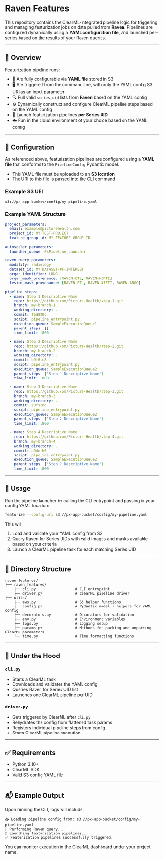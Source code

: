 # Raven Features
This repository contains the ClearML-integrated pipeline logic for triggering and managing featurization jobs on data 
pulled from **Raven**. Pipelines are configured dynamically using a **YAML configuration file**, and launched 
per-series based on the results of your Raven queries.

---

## 🚀 Overview
Featurization pipeline runs:

* 🧩 Are fully configurable via **YAML file** stored in S3
* 🖥️ Are triggered from the command line, with only the YAML config S3 URI as an input parameter
* 🔍 Pull valid `series_uid` lists from **Raven** based on the YAML config
* ⚙️ Dynamically construct and configure ClearML pipeline steps based on the YAML config
* 🔁 Launch featurization pipelines **per Series UID**
* ☁️ Run in the cloud environment of your choice based on the YAML config

---

## 📄 Configuration

As referenced above, featurization pipelines are configured using a **YAML file** that conforms to the `PipelineConfig` 
Pydantic model.

* This YAML file must be uploaded to an **S3 location**
* The URI to this file is passed into the CLI command

### Example S3 URI

```
s3://px-app-bucket/config/my-pipeline.yaml
```

### Example YAML Structure

```yaml
project_parameters:
  email: example@picturehealth.com
  project_id: MY-TEST-PROJECT
  feature_group_id: MY_FEATURE_GROUP_ID

autoscaler_parameters:
  launcher_queue: PxPipeline_Launcher

raven_query_parameters:
  modality: radiology
  dataset_id: MY-DATASET-OF-INTEREST
  organ_identifier: LUNG
  organ_mask_provenance: [RAVEN-ETL, RAVEN-NIFTI]
  lesion_mask_provenance: [RAVEN-ETL, RAVEN-NIFTI, RAVEN-ANGO]

pipeline_steps:
  - name: Step 1 Descriptive Name
    repo: https://github.com/Picture-Health/step-1.git
    branch: my-branch-1
    working_directory: .
    commit: f6d880c
    script: pipeline_entrypoint.py
    execution_queue: SampleExecutionQueue1
    parent_steps: []
    time_limit: 1800

  - name: Step 2 Descriptive Name
    repo: https://github.com/Picture-Health/step-2.git
    branch: my-branch-2
    working_directory: .
    commit: b9f61c8
    script: pipeline_entrypoint.py
    execution_queue: SampleExecutionQueue2
    parent_steps: ['Step 1 Descriptive Name']
    time_limit: 1800

  - name: Step 3 Descriptive Name
    repo: https://github.com/Picture-Health/step-3.git
    branch: my-branch-3
    working_directory: .
    commit: s0fsc8d
    script: pipeline_entrypoint.py
    execution_queue: SampleExecutionQueue2
    parent_steps: ['Step 2 Descriptive Name']
    time_limit: 1800

  - name: Step 4 Descriptive Name
    repo: https://github.com/Picture-Health/step-4.git
    branch: my-branch-4
    working_directory: .
    commit: a94nfh6
    script: pipeline_entrypoint.py
    execution_queue: SampleExecutionQueue2
    parent_steps: ['Step 2 Descriptive Name']
    time_limit: 1800
```

---

## 🔧 Usage

Run the pipeline launcher by calling the CLI entrypoint and passing in your config YAML location:

```bash
featurize --config-uri s3://px-app-bucket/config/my-pipeline.yaml
```

This will:

1. Load and validate your YAML config from S3
2. Query Raven for Series UIDs with valid images and masks available based on your criteria
3. Launch a ClearML pipeline task for each matching Series UID

---

## 📁 Directory Structure

```
raven-features/
├── raven_features/
    ├── cli.py                  # CLI entrypoint
    ├── driver.py               # ClearML pipeline driver
├── utils/
    ├── aws.py                  # S3 helper functions
    ├── config.py               # Pydantic model + helpers for YAML config
    ├── decorators.py           # Decorators for validation
    ├── env.py                  # Environment variables
    ├── logs.py                 # Logging setup
    ├── params.py               # Methods for packing and unpacking ClearML parameters
    └── time.py                 # Time formatting functions
```

---

## 🧠 Under the Hood

### `cli.py`

* Starts a ClearML task
* Downloads and validates the YAML config
* Queries Raven for Series UID list
* Launches one ClearML pipeline per UID

### `driver.py`

* Gets triggered by ClearML after `cli.py`
* Rehydrates the config from flattened task params
* Registers individual pipeline steps from config
* Starts ClearML pipeline execution

---

## ✅ Requirements

* Python 3.10+
* ClearML SDK
* Valid S3 config YAML file

---

## 📬 Example Output

Upon running the CLI, logs will include:

```
📥 Loading pipeline config from: s3://px-app-bucket/config/my-pipeline.yaml
🔎 Performing Raven query...
🚀 Launching featurization pipelines...
✅ Featurization pipelines successfully triggered.
```

You can monitor execution in the ClearML dashboard under your project name.
